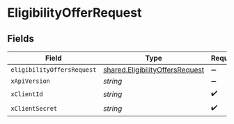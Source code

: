 # EligibilityOfferRequest


## Fields

| Field                                                                                     | Type                                                                                      | Required                                                                                  | Description                                                                               |
| ----------------------------------------------------------------------------------------- | ----------------------------------------------------------------------------------------- | ----------------------------------------------------------------------------------------- | ----------------------------------------------------------------------------------------- |
| `eligibilityOffersRequest`                                                                | [shared.EligibilityOffersRequest](../../../sdk/models/shared/eligibilityoffersrequest.md) | :heavy_minus_sign:                                                                        | N/A                                                                                       |
| `xApiVersion`                                                                             | *string*                                                                                  | :heavy_minus_sign:                                                                        | N/A                                                                                       |
| `xClientId`                                                                               | *string*                                                                                  | :heavy_check_mark:                                                                        | N/A                                                                                       |
| `xClientSecret`                                                                           | *string*                                                                                  | :heavy_check_mark:                                                                        | N/A                                                                                       |